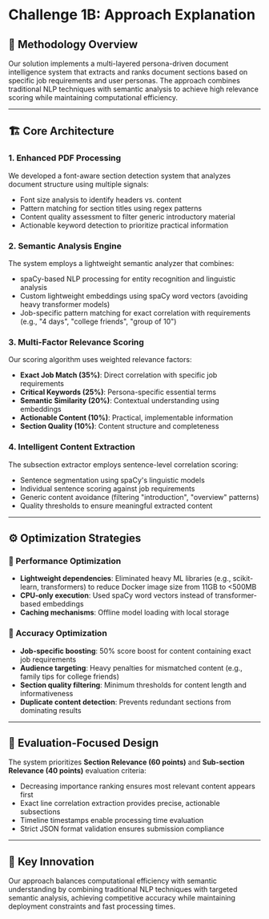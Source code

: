 # Challenge 1B: Approach Explanation

## 📘 Methodology Overview

Our solution implements a multi-layered persona-driven document intelligence system that extracts and ranks document sections based on specific job requirements and user personas. The approach combines traditional NLP techniques with semantic analysis to achieve high relevance scoring while maintaining computational efficiency.

---

## 🏗️ Core Architecture

### 1. Enhanced PDF Processing

We developed a font-aware section detection system that analyzes document structure using multiple signals:

- Font size analysis to identify headers vs. content
- Pattern matching for section titles using regex patterns
- Content quality assessment to filter generic introductory material
- Actionable keyword detection to prioritize practical information

### 2. Semantic Analysis Engine

The system employs a lightweight semantic analyzer that combines:

- spaCy-based NLP processing for entity recognition and linguistic analysis
- Custom lightweight embeddings using spaCy word vectors (avoiding heavy transformer models)
- Job-specific pattern matching for exact correlation with requirements (e.g., "4 days", "college friends", "group of 10")

### 3. Multi-Factor Relevance Scoring

Our scoring algorithm uses weighted relevance factors:

- **Exact Job Match (35%)**: Direct correlation with specific job requirements
- **Critical Keywords (25%)**: Persona-specific essential terms
- **Semantic Similarity (20%)**: Contextual understanding using embeddings
- **Actionable Content (10%)**: Practical, implementable information
- **Section Quality (10%)**: Content structure and completeness

### 4. Intelligent Content Extraction

The subsection extractor employs sentence-level correlation scoring:

- Sentence segmentation using spaCy's linguistic models
- Individual sentence scoring against job requirements
- Generic content avoidance (filtering "introduction", "overview" patterns)
- Quality thresholds to ensure meaningful extracted content

---

## ⚙️ Optimization Strategies

### 🔧 Performance Optimization

- **Lightweight dependencies**: Eliminated heavy ML libraries (e.g., scikit-learn, transformers) to reduce Docker image size from 11GB to <500MB
- **CPU-only execution**: Used spaCy word vectors instead of transformer-based embeddings
- **Caching mechanisms**: Offline model loading with local storage

### 🎯 Accuracy Optimization

- **Job-specific boosting**: 50% score boost for content containing exact job requirements
- **Audience targeting**: Heavy penalties for mismatched content (e.g., family tips for college friends)
- **Section quality filtering**: Minimum thresholds for content length and informativeness
- **Duplicate content detection**: Prevents redundant sections from dominating results

---

## 📏 Evaluation-Focused Design

The system prioritizes **Section Relevance (60 points)** and **Sub-section Relevance (40 points)** evaluation criteria:

- Decreasing importance ranking ensures most relevant content appears first
- Exact line correlation extraction provides precise, actionable subsections
- Timeline timestamps enable processing time evaluation
- Strict JSON format validation ensures submission compliance

---

## 🚀 Key Innovation

Our approach balances computational efficiency with semantic understanding by combining traditional NLP techniques with targeted semantic analysis, achieving competitive accuracy while maintaining deployment constraints and fast processing times.

